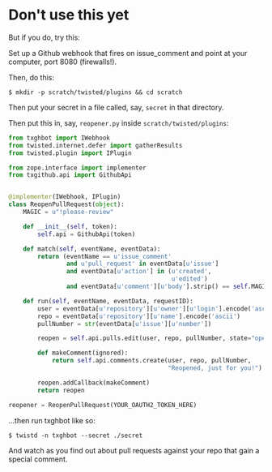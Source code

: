 # Don't use this yet

But if you do, try this:

Set up a Github webhook that fires on issue_comment and point at your computer, port 8080 (firewalls!).

Then, do this:

````
$ mkdir -p scratch/twisted/plugins && cd scratch
````

Then put your secret in a file called, say, `secret` in that directory.

Then put this in, say, `reopener.py` inside `scratch/twisted/plugins`:

````python
from txghbot import IWebhook
from twisted.internet.defer import gatherResults
from twisted.plugin import IPlugin

from zope.interface import implementer
from txgithub.api import GithubApi


@implementer(IWebhook, IPlugin)
class ReopenPullRequest(object):
    MAGIC = u"!please-review"

    def __init__(self, token):
        self.api = GithubApi(token)

    def match(self, eventName, eventData):
        return (eventName == u'issue_comment'
                and u'pull_request' in eventData[u'issue']
                and eventData[u'action'] in (u'created',
                                             u'edited')
                and eventData[u'comment'][u'body'].strip() == self.MAGIC)

    def run(self, eventName, eventData, requestID):
        user = eventData[u'repository'][u'owner'][u'login'].encode('ascii')
        repo = eventData[u'repository'][u'name'].encode('ascii')
        pullNumber = str(eventData[u'issue'][u'number'])

        reopen = self.api.pulls.edit(user, repo, pullNumber, state="open")

        def makeComment(ignored):
            return self.api.comments.create(user, repo, pullNumber,
                                            "Reopened, just for you!")

        reopen.addCallback(makeComment)
        return reopen

reopener = ReopenPullRequest(YOUR_OAUTH2_TOKEN_HERE)
````

...then run txghbot like so:

````
$ twistd -n txghbot --secret ./secret
````

And watch as you find out about pull requests against your repo that gain a special comment.